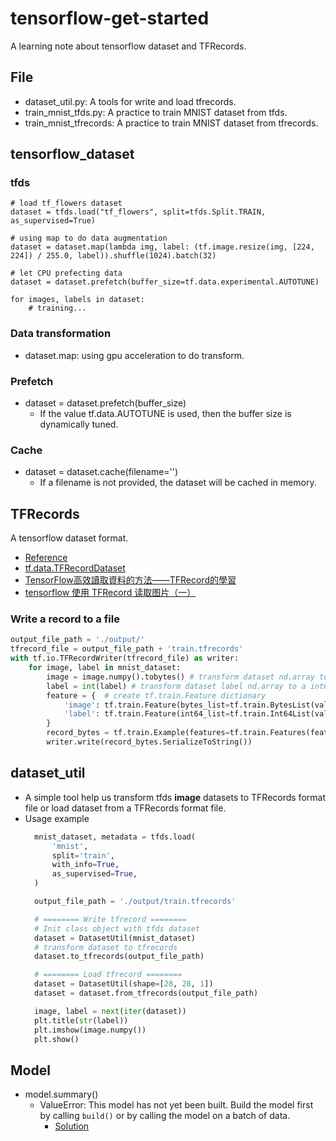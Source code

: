 # tensorflow-get-started
A learning note about tensorflow dataset and TFRecords.
## File 
- dataset_util.py: A tools for write and load tfrecords.
- train_mnist_tfds.py: A practice to train MNIST dataset from tfds.
- train_mnist_tfrecords: A practice to train MNIST dataset from tfrecords.
## tensorflow_dataset
### tfds
```python=
# load tf_flowers dataset
dataset = tfds.load("tf_flowers", split=tfds.Split.TRAIN, as_supervised=True)

# using map to do data augmentation
dataset = dataset.map(lambda img, label: (tf.image.resize(img, [224, 224]) / 255.0, label)).shuffle(1024).batch(32)

# let CPU prefecting data
dataset = dataset.prefetch(buffer_size=tf.data.experimental.AUTOTUNE)

for images, labels in dataset:
    # training...
```
### Data transformation
- dataset.map: using gpu acceleration to do transform.
### Prefetch
- dataset = dataset.prefetch(buffer_size)
  - If the value tf.data.AUTOTUNE is used, then the buffer size is dynamically tuned.
### Cache
- dataset = dataset.cache(filename='')
    - If a filename is not provided, the dataset will be cached in memory.
## TFRecords
A tensorflow dataset format.
- [Reference](https://tf.wiki/zh_hans/basic/tools.html#tfrecord)
- [tf.data.TFRecordDataset](https://www.tensorflow.org/api_docs/python/tf/data/TFRecordDataset)
- [TensorFlow高效讀取資料的方法——TFRecord的學習](https://www.itread01.com/content/1563624543.html)
- [tensorflow 使用 TFRecord 读取图片（一）](https://blog.csdn.net/itnerd/article/details/91370972)
### Write a record to a file
```python
output_file_path = './output/'
tfrecord_file = output_file_path + 'train.tfrecords'
with tf.io.TFRecordWriter(tfrecord_file) as writer:
    for image, label in mnist_dataset:
        image = image.numpy().tobytes() # transform dataset nd.array to a byte list
        label = int(label) # transform dataset label nd.array to a int64
        feature = {  # create tf.train.Feature dictionary
            'image': tf.train.Feature(bytes_list=tf.train.BytesList(value=[image])),  # Image is a byte list
            'label': tf.train.Feature(int64_list=tf.train.Int64List(value=[label]))  # Label is a int64
        }
        record_bytes = tf.train.Example(features=tf.train.Features(feature=feature))
        writer.write(record_bytes.SerializeToString())
```

## dataset_util
- A simple tool help us transform tfds **image** datasets to TFRecords format file or load dataset from a TFRecords format file.
- Usage example
  ```python
    mnist_dataset, metadata = tfds.load(
        'mnist',
        split='train',
        with_info=True,
        as_supervised=True,
    )

    output_file_path = './output/train.tfrecords'

    # ======== Write tfrecord ========
    # Init class object with tfds dataset
    dataset = DatasetUtil(mnist_dataset)
    # transform dataset to tfrecords
    dataset.to_tfrecords(output_file_path)

    # ======== Load tfrecord ========
    dataset = DatasetUtil(shape=[28, 28, 1])
    dataset = dataset.from_tfrecords(output_file_path)

    image, label = next(iter(dataset))
    plt.title(str(label))
    plt.imshow(image.numpy())
    plt.show()
  ```
## Model
- model.summary()
  - ValueError: This model has not yet been built. Build the model first by calling `build()` or by calling the model on a batch of data.
    - [Solution](https://blog.csdn.net/qq_41289920/article/details/104737597)
